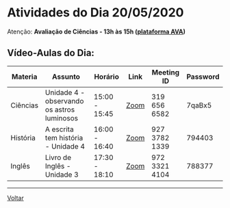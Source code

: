 # Atividades do Dia 20/05/2020

Atenção: **Avaliação de Ciências - 13h às 15h ([plataforma AVA](https://poliedro-ava.azurewebsites.net))**

## Vídeo-Aulas do Dia:

| Materia | Assunto |Horário | Link | Meeting ID | Password |
|---------|---------|--------|------|------------|----------|
| Ciências | Unidade 4 - observando os astros luminosos | 15:00 - 15:45 | [Zoom](https://zoom.us/j/3196566582?pwd=cFNUb3BrREpzanpQV2toZ09RbjFnUT09) | 319 656 6582 | 7qaBx5 |
| História | A escrita tem história - Unidade 4 | 16:00 - 16:40 | [Zoom](https://zoom.us/j/92737821339?pwd=T2V6RzV0VGJ2WVptZU9hZWkwU3BoZz09) | 927 3782 1339 | 794403 |
| Inglês | Livro de Inglês - Unidade 3 | 17:30 - 18:10 | [Zoom](https://zoom.us/j/97233214104?pwd=aHUwMkozUFovL3phbXdmajF5MGZ2UT09) | 972 3321 4104 | 788377 | 

 ---
[Voltar](index.md)
